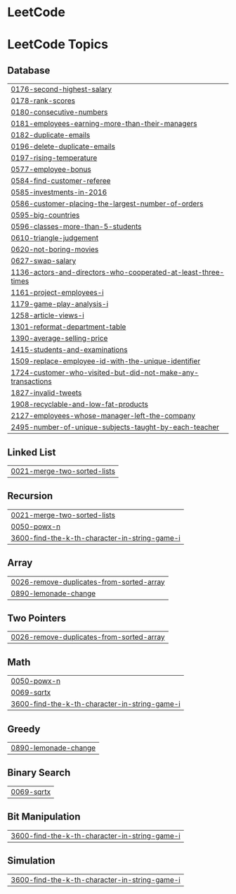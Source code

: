 # LeetCode
<!---LeetCode Topics Start-->
# LeetCode Topics
## Database
|  |
| ------- |
| [0176-second-highest-salary](https://github.com/berkanserbes/LeetCode/tree/master/0176-second-highest-salary) |
| [0178-rank-scores](https://github.com/berkanserbes/LeetCode/tree/master/0178-rank-scores) |
| [0180-consecutive-numbers](https://github.com/berkanserbes/LeetCode/tree/master/0180-consecutive-numbers) |
| [0181-employees-earning-more-than-their-managers](https://github.com/berkanserbes/LeetCode/tree/master/0181-employees-earning-more-than-their-managers) |
| [0182-duplicate-emails](https://github.com/berkanserbes/LeetCode/tree/master/0182-duplicate-emails) |
| [0196-delete-duplicate-emails](https://github.com/berkanserbes/LeetCode/tree/master/0196-delete-duplicate-emails) |
| [0197-rising-temperature](https://github.com/berkanserbes/LeetCode/tree/master/0197-rising-temperature) |
| [0577-employee-bonus](https://github.com/berkanserbes/LeetCode/tree/master/0577-employee-bonus) |
| [0584-find-customer-referee](https://github.com/berkanserbes/LeetCode/tree/master/0584-find-customer-referee) |
| [0585-investments-in-2016](https://github.com/berkanserbes/LeetCode/tree/master/0585-investments-in-2016) |
| [0586-customer-placing-the-largest-number-of-orders](https://github.com/berkanserbes/LeetCode/tree/master/0586-customer-placing-the-largest-number-of-orders) |
| [0595-big-countries](https://github.com/berkanserbes/LeetCode/tree/master/0595-big-countries) |
| [0596-classes-more-than-5-students](https://github.com/berkanserbes/LeetCode/tree/master/0596-classes-more-than-5-students) |
| [0610-triangle-judgement](https://github.com/berkanserbes/LeetCode/tree/master/0610-triangle-judgement) |
| [0620-not-boring-movies](https://github.com/berkanserbes/LeetCode/tree/master/0620-not-boring-movies) |
| [0627-swap-salary](https://github.com/berkanserbes/LeetCode/tree/master/0627-swap-salary) |
| [1136-actors-and-directors-who-cooperated-at-least-three-times](https://github.com/berkanserbes/LeetCode/tree/master/1136-actors-and-directors-who-cooperated-at-least-three-times) |
| [1161-project-employees-i](https://github.com/berkanserbes/LeetCode/tree/master/1161-project-employees-i) |
| [1179-game-play-analysis-i](https://github.com/berkanserbes/LeetCode/tree/master/1179-game-play-analysis-i) |
| [1258-article-views-i](https://github.com/berkanserbes/LeetCode/tree/master/1258-article-views-i) |
| [1301-reformat-department-table](https://github.com/berkanserbes/LeetCode/tree/master/1301-reformat-department-table) |
| [1390-average-selling-price](https://github.com/berkanserbes/LeetCode/tree/master/1390-average-selling-price) |
| [1415-students-and-examinations](https://github.com/berkanserbes/LeetCode/tree/master/1415-students-and-examinations) |
| [1509-replace-employee-id-with-the-unique-identifier](https://github.com/berkanserbes/LeetCode/tree/master/1509-replace-employee-id-with-the-unique-identifier) |
| [1724-customer-who-visited-but-did-not-make-any-transactions](https://github.com/berkanserbes/LeetCode/tree/master/1724-customer-who-visited-but-did-not-make-any-transactions) |
| [1827-invalid-tweets](https://github.com/berkanserbes/LeetCode/tree/master/1827-invalid-tweets) |
| [1908-recyclable-and-low-fat-products](https://github.com/berkanserbes/LeetCode/tree/master/1908-recyclable-and-low-fat-products) |
| [2127-employees-whose-manager-left-the-company](https://github.com/berkanserbes/LeetCode/tree/master/2127-employees-whose-manager-left-the-company) |
| [2495-number-of-unique-subjects-taught-by-each-teacher](https://github.com/berkanserbes/LeetCode/tree/master/2495-number-of-unique-subjects-taught-by-each-teacher) |
## Linked List
|  |
| ------- |
| [0021-merge-two-sorted-lists](https://github.com/berkanserbes/LeetCode/tree/master/0021-merge-two-sorted-lists) |
## Recursion
|  |
| ------- |
| [0021-merge-two-sorted-lists](https://github.com/berkanserbes/LeetCode/tree/master/0021-merge-two-sorted-lists) |
| [0050-powx-n](https://github.com/berkanserbes/LeetCode/tree/master/0050-powx-n) |
| [3600-find-the-k-th-character-in-string-game-i](https://github.com/berkanserbes/LeetCode/tree/master/3600-find-the-k-th-character-in-string-game-i) |
## Array
|  |
| ------- |
| [0026-remove-duplicates-from-sorted-array](https://github.com/berkanserbes/LeetCode/tree/master/0026-remove-duplicates-from-sorted-array) |
| [0890-lemonade-change](https://github.com/berkanserbes/LeetCode/tree/master/0890-lemonade-change) |
## Two Pointers
|  |
| ------- |
| [0026-remove-duplicates-from-sorted-array](https://github.com/berkanserbes/LeetCode/tree/master/0026-remove-duplicates-from-sorted-array) |
## Math
|  |
| ------- |
| [0050-powx-n](https://github.com/berkanserbes/LeetCode/tree/master/0050-powx-n) |
| [0069-sqrtx](https://github.com/berkanserbes/LeetCode/tree/master/0069-sqrtx) |
| [3600-find-the-k-th-character-in-string-game-i](https://github.com/berkanserbes/LeetCode/tree/master/3600-find-the-k-th-character-in-string-game-i) |
## Greedy
|  |
| ------- |
| [0890-lemonade-change](https://github.com/berkanserbes/LeetCode/tree/master/0890-lemonade-change) |
## Binary Search
|  |
| ------- |
| [0069-sqrtx](https://github.com/berkanserbes/LeetCode/tree/master/0069-sqrtx) |
## Bit Manipulation
|  |
| ------- |
| [3600-find-the-k-th-character-in-string-game-i](https://github.com/berkanserbes/LeetCode/tree/master/3600-find-the-k-th-character-in-string-game-i) |
## Simulation
|  |
| ------- |
| [3600-find-the-k-th-character-in-string-game-i](https://github.com/berkanserbes/LeetCode/tree/master/3600-find-the-k-th-character-in-string-game-i) |
<!---LeetCode Topics End-->